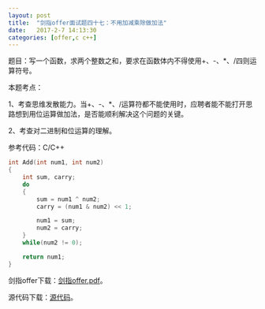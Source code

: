 ```yaml
---
layout:	post
title:	"剑指offer面试题四十七：不用加减乘除做加法"
date:	2017-2-7 14:13:30
categories:	[offer,c c++]
---
```


题目：写一个函数，求两个整数之和，要求在函数体内不得使用+、-、*、/四则运算符号。

本题考点：

1、考查思维发散能力。当+、-、*、/运算符都不能使用时，应聘者能不能打开思路想到用位运算做加法，是否能顺利解决这个问题的关键。

2、考查对二进制和位运算的理解。

参考代码：C/C++

```c++
int Add(int num1, int num2)
{
    int sum, carry;
    do
    {
        sum = num1 ^ num2;
        carry = (num1 & num2) << 1;

        num1 = sum;
        num2 = carry;
    }
    while(num2 != 0);

    return num1;
}
```

剑指offer下载：[剑指offer.pdf](https://raw.githubusercontent.com/cofire/cofire.github.io/master/source/剑指offer.pdf "剑指offer.pdf")。

源代码下载：[源代码](https://raw.githubusercontent.com/cofire/cofire.github.io/master/source/剑指offer源代码.zip "剑指offer源代码")。